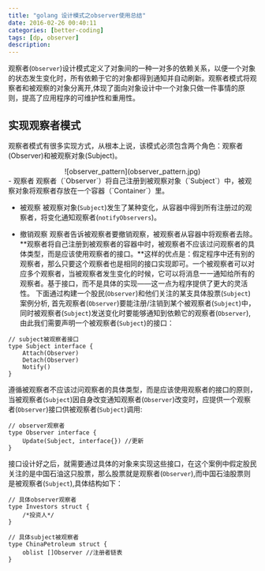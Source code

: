```yaml
---
title: "golang 设计模式之observer使用总结"
date: 2016-02-26 00:40:11
categories: [better-coding]
tags: [dp, observer]
description:
---
```


观察者(`Observer`)设计模式定义了对象间的一种一对多的依赖关系，以便一个对象的状态发生变化时，所有依赖于它的对象都得到通知并自动刷新。观察者模式将观察者和被观察的对象分离开,体现了面向对象设计中一个对象只做一件事情的原则，提高了应用程序的可维护性和重用性。
<!--more-->

## 实现观察者模式 
观察者模式有很多实现方式，从根本上说，该模式必须包含两个角色：观察者(Observer)和被观察对象(Subject)。
<center>![observer_pattern](observer_pattern.jpg)</center>
- 观察者
观察者（`Observer`）将自己注册到被观察对象（`Subject`）中，被观察对象将观察者存放在一个容器（`Container`）里。

- 被观察
被观察对象(`Subject`)发生了某种变化，从容器中得到所有注册过的观察者，将变化通知观察者(`notifyObservers`)。

- 撤销观察
观察者告诉被观察者要撤销观察，被观察者从容器中将观察者去除。
**观察者将自己注册到被观察者的容器中时，被观察者不应该过问观察者的具体类型，而是应该使用观察者的接口。**这样的优点是：假定程序中还有别的观察者，那么只要这个观察者也是相同的接口实现即可。一个被观察者可以对应多个观察者，当被观察者发生变化的时候，它可以将消息一一通知给所有的观察者。基于接口，而不是具体的实现——这一点为程序提供了更大的灵活性。
下面通过构建一个股民(`Observer`)和他们关注的某支具体股票(`Subject`)案例分析,
首先观察者(`Observer`)要能注册/注销到某个被观察者(`Subject`)中，同时被观察者(`Subject`)发送变化时要能够通知到依赖它的观察者(`Observer`),由此我们需要声明一个被观察者(`Subject`)的接口：
```golang
// subject被观察者接口
type Subject interface {
	Attach(Observer)
	Detach(Observer)
	Notify()
}
```
遵循被观察者不应该过问观察者的具体类型，而是应该使用观察者的接口的原则，当被观察者(`Subject`)因自身改变通知观察者(`Observer`)改变时，应提供一个观察者(`Observer`)接口供被观察者(`Subject`)调用:
```golang
// observer观察者
type Observer interface {
	Update(Subject, interface{}) //更新
}
```
接口设计好之后，就需要通过具体的对象来实现这些接口，在这个案例中假定股民关注的是中国石油这只股票，那么股票就是观察者(`Observer`),而中国石油股票则是被观察者(`Subject`),具体结构如下：
```golang
// 具体observer观察者
type Investors struct {
	/*投资人*/
}

// 具体subject被观察者
type ChinaPetroleum struct {
	oblist []Observer //注册者链表
}
```

